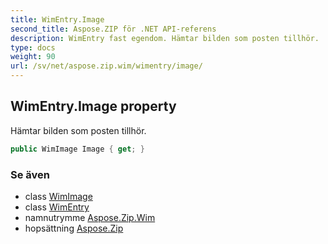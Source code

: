 ```yaml
---
title: WimEntry.Image
second_title: Aspose.ZIP för .NET API-referens
description: WimEntry fast egendom. Hämtar bilden som posten tillhör.
type: docs
weight: 90
url: /sv/net/aspose.zip.wim/wimentry/image/
---
```

## WimEntry.Image property

Hämtar bilden som posten tillhör.

```csharp
public WimImage Image { get; }
```

### Se även

* class [WimImage](../../wimimage/)
* class [WimEntry](../)
* namnutrymme [Aspose.Zip.Wim](../../wimentry/)
* hopsättning [Aspose.Zip](../../../)



